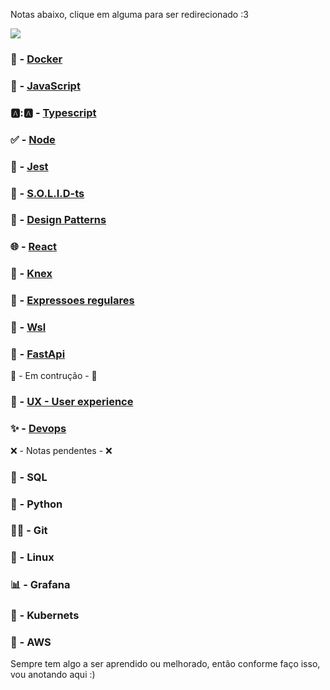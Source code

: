 <!-- ## Notas abaixo 📄 -->
Notas abaixo, clique em alguma para ser redirecionado :3

![](https://media.giphy.com/media/l4Jz3a8jO92crUlWM/giphy-tumblr.gif)

### 🐳 - [Docker](http://notas.williansoncini.com/Docker-Notas/)
### 🚀 - [JavaScript](http://notas.williansoncini.com/JavaScript-Notas/)
### 🅰:🅰 - [Typescript](http://notas.williansoncini.com/notas-typescript/)
### ✅ - [Node](http://notas.williansoncini.com/Node-Notas/)
### 🤡 - [Jest](http://notas.williansoncini.com/notas-jest/)
### 🧊 - [S.O.L.I.D-ts](http://notas.williansoncini.com/S.O.L.I.D-ts/)
### 📃 - [Design Patterns](http://notas.williansoncini.com/notas-design-patterns/)
### 🌐 - [React](http://notas.williansoncini.com/react-notes/)
### 🎲 - [Knex](http://notas.williansoncini.com/knex-js/)
### 🤯 - [Expressoes regulares](http://notas.williansoncini.com/notas-expressoes-regulares/)
### 🐧 - [Wsl](http://notas.williansoncini.com/Wsl-Notes/)
### 🐍 - [FastApi](http://notas.williansoncini.com/fastapi-notas/)

🚧 - Em contrução - 🚧

### 🤺 - [UX - User experience](http://notas.williansoncini.com/ux-notas/)
### ✨ - [Devops](http://notas.williansoncini.com/devops-notas/#rancher-single-node)

❌ - Notas pendentes - ❌

### 🎲 - SQL
### 🐍 - Python
### 🐱‍👤 - Git
### 🐧 - Linux
### 📊 - Grafana
### 🐙 - Kubernets
### 🌳 - AWS

Sempre tem algo a ser aprendido ou melhorado, então conforme faço isso, vou anotando aqui :)



